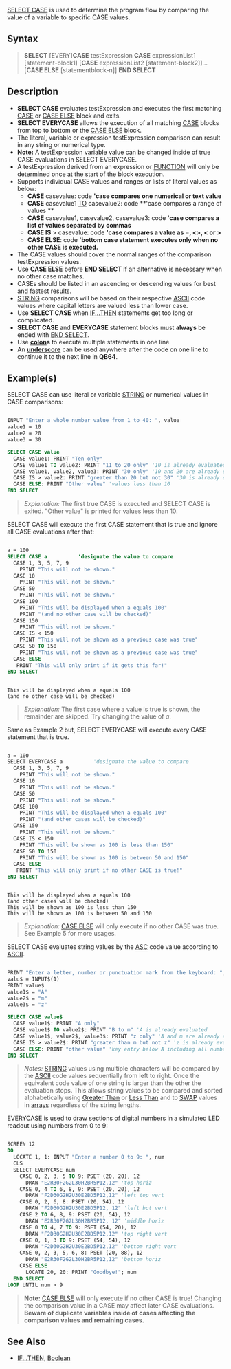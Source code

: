 [SELECT CASE](SELECT-CASE) is used to determine the program flow by comparing the value of a variable to specific CASE values.

## Syntax

> **SELECT** [EVERY]**CASE** testExpression
>   **CASE** expressionList1
>     [statement-block1]
>   [**CASE** expressionList2
>     [statement-block2]]...
>   [**CASE ELSE**
>     [statementblock-n]]
> **END SELECT** 

## Description

* **SELECT CASE** evaluates testExpression and executes the first matching [CASE](CASE) or [CASE ELSE](CASE-ELSE) block and exits.
* **SELECT EVERYCASE** allows the execution of all matching [CASE](CASE) blocks from top to bottom or the [CASE ELSE](CASE-ELSE) block.
* The literal, variable or expression testExpression comparison can result in any string or numerical type. 
* **Note:** A testExpression variable value can be changed inside of true CASE evaluations in SELECT EVERYCASE. 
* A testExpression derived from an expression or [FUNCTION](FUNCTION) will only be determined once at the start of the block execution.
* <span id="allCASES">Supports individual CASE values and ranges or lists of literal values as below:</span>
  * **CASE** casevalue: code **'case compares one numerical or text value**
  * **CASE** casevalue1 [TO](TO) casevalue2: code **'case compares a range of values **
  * **CASE** casevalue1, casevalue2, casevalue3: code **'case compares a list of values separated by commas**
  * **CASE IS** > casevalue: code **'case compares a value as <nowiki> =, <>, < or > </nowiki>**
  * **CASE ELSE**: code **'bottom case statement executes only when no other CASE is executed.**
* The CASE values should cover the normal ranges of the comparison testExpression values. 
* Use **CASE ELSE** before **END SELECT** if an alternative is necessary when no other case matches.
* CASEs should be listed in an ascending or descending values for best and fastest results.
* [STRING](STRING) comparisons will be based on their respective [ASCII](ASCII) code values where capital letters are valued less than lower case.
* Use **SELECT CASE** when [IF...THEN](IF...THEN) statements get too long or complicated.
* **SELECT CASE** and **EVERYCASE** statement blocks must **always** be ended with [END SELECT](END-SELECT).
* Use **[colon](colon)s** to execute multiple statements in one line.
* An **[underscore](underscore)** can be used anywhere after the code on one line to continue it to the next line in **QB64**.

## Example(s)

SELECT CASE can use literal or variable [STRING](STRING) or numerical values in CASE comparisons:

```vb

INPUT "Enter a whole number value from 1 to 40: ", value
value1 = 10
value2 = 20
value3 = 30

SELECT CASE value
  CASE value1: PRINT "Ten only"
  CASE value1 TO value2: PRINT "11 to 20 only" '10 is already evaluated
  CASE value1, value2, value3: PRINT "30 only" '10 and 20 are already evaluated
  CASE IS > value2: PRINT "greater than 20 but not 30" '30 is already evaluated
  CASE ELSE: PRINT "Other value" 'values less than 10
END SELECT 

```

> *Explanation:* The first true CASE is executed and SELECT CASE is exited. "Other value" is printed for values less than 10.

SELECT CASE will execute the first CASE statement that is true and ignore all CASE evaluations after that:

```vb

a = 100
SELECT CASE a          'designate the value to compare
  CASE 1, 3, 5, 7, 9
    PRINT "This will not be shown."
  CASE 10
    PRINT "This will not be shown."
  CASE 50
    PRINT "This will not be shown."
  CASE 100
    PRINT "This will be displayed when a equals 100"
    PRINT "(and no other case will be checked)"
  CASE 150
    PRINT "This will not be shown."
  CASE IS < 150
    PRINT "This will not be shown as a previous case was true"
  CASE 50 TO 150
    PRINT "This will not be shown as a previous case was true"
  CASE ELSE
   PRINT "This will only print if it gets this far!"
END SELECT 

```

```text

This will be displayed when a equals 100
(and no other case will be checked)

```

> *Explanation:* The first case where a value is true is shown, the remainder are skipped. Try changing the value of *a*.

Same as Example 2 but, SELECT EVERYCASE will execute every CASE statement that is true.

```vb

a = 100
SELECT EVERYCASE a          'designate the value to compare
  CASE 1, 3, 5, 7, 9
    PRINT "This will not be shown."
  CASE 10
    PRINT "This will not be shown."
  CASE 50
    PRINT "This will not be shown."
  CASE 100
    PRINT "This will be displayed when a equals 100"
    PRINT "(and other cases will be checked)"
  CASE 150
    PRINT "This will not be shown."
  CASE IS < 150
    PRINT "This will be shown as 100 is less than 150"
  CASE 50 TO 150
    PRINT "This will be shown as 100 is between 50 and 150"
  CASE ELSE
   PRINT "This will only print if no other CASE is true!"
END SELECT 

```

```text

This will be displayed when a equals 100
(and other cases will be checked)
This will be shown as 100 is less than 150
This will be shown as 100 is between 50 and 150

```

> *Explanation:* [CASE ELSE](CASE-ELSE) will only execute if no other CASE was true. See Example 5 for more usages.

SELECT CASE evaluates string values by the [ASC](ASC) code value according to [ASCII](ASCII).

```vb

PRINT "Enter a letter, number or punctuation mark from the keyboard: ";
valu$ = INPUT$(1)
PRINT value$
value1$ = "A"
value2$ = "m"
value3$ = "z"

SELECT CASE value$
  CASE value1$: PRINT "A only"
  CASE value1$ TO value2$: PRINT "B to m" 'A is already evaluated
  CASE value1$, value2$, value3$: PRINT "z only" 'A and m are already evaluated
  CASE IS > value2$: PRINT "greater than m but not z" 'z is already evaluated
  CASE ELSE: PRINT "other value" 'key entry below A including all numbers
END SELECT 

```

> *Notes:* [STRING](STRING) values using multiple characters will be compared by the [ASCII](ASCII) code values sequentially from left to right. Once the equivalent code value of one string is larger than the other the evaluation stops. This allows string values to be compared and sorted alphabetically using [Greater Than](Greater-Than) or [Less Than](Less-Than) and to [SWAP](SWAP) values in [arrays](arrays) regardless of the string lengths.

EVERYCASE is used to draw sections of digital numbers in a simulated LED readout using numbers from 0 to 9:

```vb

SCREEN 12
DO
  LOCATE 1, 1: INPUT "Enter a number 0 to 9: ", num
  CLS
  SELECT EVERYCASE num
    CASE 0, 2, 3, 5 TO 9: PSET (20, 20), 12
      DRAW "E2R30F2G2L30H2BR5P12,12" 'top horiz
    CASE 0, 4 TO 6, 8, 9: PSET (20, 20), 12
      DRAW "F2D30G2H2U30E2BD5P12,12" 'left top vert
    CASE 0, 2, 6, 8: PSET (20, 54), 12
      DRAW "F2D30G2H2U30E2BD5P12, 12" 'left bot vert
    CASE 2 TO 6, 8, 9: PSET (20, 54), 12
      DRAW "E2R30F2G2L30H2BR5P12, 12" 'middle horiz
    CASE 0 TO 4, 7 TO 9: PSET (54, 20), 12
      DRAW "F2D30G2H2U30E2BD5P12,12" 'top right vert  
    CASE 0, 1, 3 TO 9: PSET (54, 54), 12
      DRAW "F2D30G2H2U30E2BD5P12,12" 'bottom right vert
    CASE 0, 2, 3, 5, 6, 8: PSET (20, 88), 12
      DRAW "E2R30F2G2L30H2BR5P12,12" 'bottom horiz
    CASE ELSE 
      LOCATE 20, 20: PRINT "Goodbye!"; num
  END SELECT
LOOP UNTIL num > 9 

```

> **Note:** [CASE ELSE](CASE-ELSE) will only execute if no other CASE is true! Changing the comparison value in a CASE may affect later CASE evaluations. **Beware of duplicate variables inside of cases affecting the comparison values and remaining cases.**

## See Also
 
* [IF...THEN](IF...THEN), [Boolean](Boolean)

